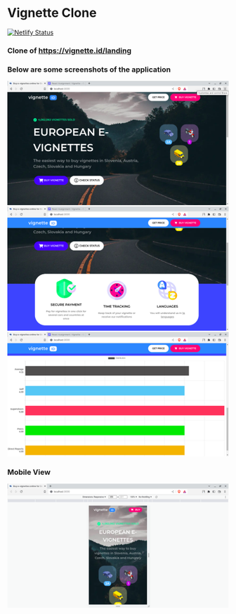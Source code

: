 # Vignette Clone

[![Netlify Status](https://api.netlify.com/api/v1/badges/c31eab91-2a99-4ee6-a7b0-4a8b4a305c4c/deploy-status)](https://app.netlify.com/sites/vignette-clone/deploys)

### Clone of <a href="https://vignette.id/landing">https://vignette.id/landing</a>

### Below are some screenshots of the application

<img src="./public/ss1.png" />
<br/>

<img src="./public/ss2.png" />
<br/>

<img src="./public/ss3.png" />
<br/>

### Mobile View

<img src="./public/ss4.png" />
